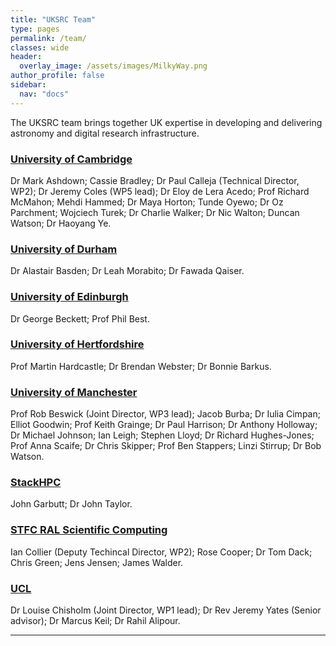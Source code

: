 ```yaml
---
title: "UKSRC Team"
type: pages
permalink: /team/
classes: wide
header:
  overlay_image: /assets/images/MilkyWay.png
author_profile: false
sidebar: 
  nav: "docs"
---
```

The UKSRC team brings together UK expertise in developing and delivering astronomy and digital research infrastructure.

### [University of Cambridge](https://www.cam.ac.uk/) ###
Dr Mark Ashdown; Cassie Bradley; Dr Paul Calleja (Technical Director, WP2); Dr Jeremy Coles (WP5 lead); Dr Eloy de Lera Acedo; Prof Richard McMahon; Mehdi Hammed; Dr Maya Horton; Tunde Oyewo; Dr Oz Parchment; Wojciech Turek; Dr Charlie Walker; Dr Nic Walton; Duncan Watson; Dr Haoyang Ye.
### [University of Durham](https://www.durham.ac.uk/homepage/) ### 
Dr Alastair Basden; Dr Leah Morabito; Dr Fawada Qaiser.
### [University of Edinburgh](https://www.ed.ac.uk/) ### 
Dr George Beckett; Prof Phil Best.  
### [University of Hertfordshire](https://www.herts.ac.uk/)  ###
Prof Martin Hardcastle; Dr Brendan Webster; Dr Bonnie Barkus.
### [University of Manchester](https://www.manchester.ac.uk/) ###
Prof Rob Beswick (Joint Director, WP3 lead);  Jacob Burba; Dr Iulia Cimpan; Elliot Goodwin; Prof Keith Grainge;  Dr Paul Harrison; Dr Anthony Holloway; Dr Michael Johnson; Ian Leigh; Stephen Lloyd; Dr Richard Hughes-Jones; Prof Anna Scaife; Dr Chris Skipper; Prof Ben Stappers; Linzi Stirrup; Dr Bob Watson.
### [StackHPC](https://www.stackhpc.com/) ###
John Garbutt; Dr John Taylor.
### [STFC RAL Scientific Computing](https://www.scd.stfc.ac.uk/Pages/home.aspx) ###
Ian Collier (Deputy Techincal Director, WP2); Rose Cooper; Dr Tom Dack; Chris Green; Jens Jensen; James Walder.
### [UCL](https://www.ucl.ac.uk/) ###
Dr Louise Chisholm (Joint Director, WP1 lead); Dr Rev Jeremy Yates (Senior advisor); Dr Marcus Keil; Dr Rahil Alipour.
  
---
